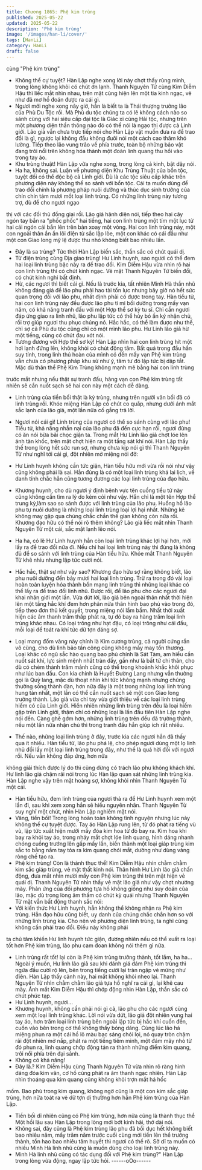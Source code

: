 ```yaml
---
title: Chương 1865: Phệ kim trùng
published: 2025-05-22
updated: 2025-05-22
description: 'Phệ kim trùng'
image: '/images/han-li/cover/'
tags: [HanLi]
category: HanLi
draft: false
---
```


cùng "Phệ kim trùng"

- Không thể cự tuyệt?
Hàn Lập nghe xong lời này chợt thấy rùng mình, trong lòng không
khỏi có chút ớn lạnh.
Thanh Nguyên Tử cùng Kim Diễm Hậu thì liếc mắt nhìn nhau,
trên mặt cùng hiện lên một tia kinh ngạc, vẻ như đã mơ hồ đoán
được ra cái gì.
- Ngươi mới nghe xong nãy giờ, hẳn là biết ta là Thái thượng
trưởng lão của Phù Du Tộc rồi. Mà Phù du tộc chúng ta có lẽ
không cách nào so sánh cùng với hai siêu cấp đại tộc là Giác xi
cùng Hải tộc, nhưng trên một phương diện thần thông nào đó có
thể nói là ngạo thị được cả Linh giới.
Lão giả vẫn chưa trực tiếp nói cho Hàn Lập vật muốn đưa ra để
trao đổi là gì, ngược lại không đầu không đuôi nói một cách cao
thâm khó lường. Tiếp theo lão vung trảo về phía trước, toàn bộ
những bảo vật đang trôi nổi trên không hóa thành một đoàn linh
quang thu hồi vào trong tay áo.
- Khu trùng thuật!
Hàn Lập vừa nghe xong, trong lòng cả kinh, bật dậy nói.
- Ha ha, không sai. Luận về phương diện Khu Trùng Thuật của
bổn tộc, tuyệt đối có thể độc bộ cả Linh giới. Dù là các tộc siêu
cấp khác trên phương diện này không thể so sánh với bổn tộc.
Cái ta muốn dùng để trao đổi chính là phương pháp nuôi dưỡng
và thúc dục sinh trưởng của chín chín tám mươi mốt loại linh
trùng. Có những linh trùng này tương trợ, đủ để cho ngươi ngạo

thị với các đối thủ đồng giai rồi.
Lão giả hãnh diện nói, tiếp theo hai cây ngón tay bắn ra "phốc
phốc" hai tiếng, hai con linh trùng một tím một lục từ hai cái ngón
cái bắn lên trên bàn xoay một vòng.
Hai con linh trùng này, một con ngoài thân ẩn ẩn lôi điện tử sắc
lập lòe, một con khác có cái đầu như một con Giao long mỹ lệ
được thu nhỏ không biết bao nhiêu lần.
- Đây là sa trùng?
Tức thời Hàn Lập biến sắc, thần sắc có chút quái dị.
- Tử điện trùng cùng Địa giao trùng! Hư Linh huynh, sao ngươi có
thể đem hai loại linh trùng bậc này ra để trao đổi.
Kim Diễm Hậu vừa nhìn rõ hai con linh trùng thì có chút kinh
ngạc. Vẻ mặt Thanh Nguyên Tử biến đổi, có chút kinh nghi bất
định.
- Hừ, các ngươi thì biết cái gì. Nếu là trước kia, tất nhiên Minh Hà
thần nhũ không đáng giá để lão phu phải hao tài tốn lực nhưng
bây giờ nó hết sức quan trọng đối với lão phu, nhất định phải có
được trong tay. Hàn tiểu tử, hai con linh trùng này đều được lão
phu tỉ mỉ bồi dưỡng trong mấy vạn năm, có khả năng tranh đấu
với một Hợp thể sơ kỳ tu sĩ. Chỉ cần ngươi đáp ứng giao ra linh
nhũ, lão phu lập tức có thể hủy bỏ ấn ký nhận chủ, rồi trợ giúp
ngươi thu phục chúng nó. Hắc hắc, có thể làm được như thế, chỉ
sợ cả Phù du tộc cũng chỉ có một mình lão phu.
Hư Linh lão giả hừ một tiếng, cũng có chút đau xót nói.
- Tương đương với Hợp thể sơ kỳ!
Hàn Lập nhìn hai con linh trùng hít một hơi lạnh đứng lên, không
khỏi có chút động tâm. Bất quá trong đầu hắn suy tính, trong linh
thú hoàn của mình có đến mấy vạn Phệ kim trùng vẫn chưa có
phương pháp khu sử như ý, tâm tư đó lập tức bị dập tắt. Mặc dù
thân thể Phệ Kim Trùng không mạnh mẽ bằng hai con linh trùng

trước mắt nhưng nếu thật sự tranh đấu, hàng vạn con Phệ kim
trùng tất nhiên sẽ cắn nuốt sạch sẽ hai con này một cách dễ
dàng.
- Linh trùng của tiền bối thật là kỳ trùng, nhưng trên người vãn bối
đã có linh trùng rồi.
Khóe miệng Hàn Lập có chút co quắp, nhưng dưới ánh mắt sắc
lạnh của lão giả, một lần nữa cố gắng trả lời.
- Ngươi nói cái gì! Linh trùng của ngươi có thể so sánh cùng với
lão phu! Tiểu tử, khả năng nhẫn nại của lão phu đã đến cực hạn
rồi, ngươi đừng có ăn nói bừa bãi chọc giận ta.
Trong mắt Hư Linh lão giả chợt lóe lên ánh tàn khốc, trên mặt
chợt hiện ra một tầng sát khí nói. Hàn Lập thấy thế trong lòng hết
sức run sợ, nhưng chưa kịp nói gì thì Thanh Nguyên Tử như nghĩ
tới cái gì, đột nhiên mở miệng nói đỡ:
- Hư Linh huynh không cần tức giận, Hàn tiểu hữu mới vừa rồi nói
như vậy cũng không phải là sai. Hắn đúng là có một loại linh trùng
khá lai lịch, về danh tính chắc hẳn cũng tương đương các loại linh
trùng của đạo hữu.
- Khương huynh, cho dù ngươi ý định bênh vực tên cuồng tiểu tử
này cũng không cần tìm ra lý do kém cỏi như vậy. Hắn chỉ là một
tên Hợp thể trung kỳ,làm sao so sánh được với linh trùng của lão
phu. Huống hồ lão phu tự nuôi dưỡng là những loại linh trùng loại
lợi hại nhất. Những kẻ không may gặp qua chúng chắc chắn thế
gian không còn nữa rồi. Khương đạo hữu có thể nói rõ thêm
không?
Lão giả liếc mắt nhìn Thanh Nguyên Tử một cái, sắc mặt lạnh lẽo
nói.
- Ha ha, có lẽ Hư Linh huynh hẳn còn loại linh trùng khác lợi hại
hơn, mời lấy ra để trao đổi nữa đi. Nếu chỉ hai loại linh trùng này
thì đúng là không đủ để so sánh với linh trùng của Hàn tiểu hữu.
Khóe mắt Thanh Nguyên Tử khẽ nhíu nhưng lập tức cười nói.

- Hắc hắc, thật sự như vậy sao? Khương đạo hữu sợ rằng không
biết, lão phu nuôi dưỡng đến bảy mươi hai loại linh trùng. Trừ ra
trong đó vài loại hoàn toàn luyện hóa thành bổn mạng linh trùng
thì những loại khác có thể lấy ra để trao đổi linh nhũ. Được rồi, để
lão phu cho các ngươi đại khai nhãn giới một lần.
Vừa dứt lời, lão giả bên ngoài thân nhất thời hiện lên một tầng
hắc khí đem hơn phân nửa thân hình bao phủ vào trong đó, tiếp
theo đơn thủ kết quyết, trong miệng nói lẩm bẩm.
Nhất thời xuất hiện các âm thanh trầm thấp phát ra, tự đó bay ra
hàng trăm loại linh trùng khác nhau. Có loại trông như hạt đậu, có
loại trông như cái đầu, mỗi loại để toát ra khí tức dữ tợn đáng sợ.
- Loại mang đốm vàng này chính là Kim cương trùng, cả người
cứng rắn vô cùng, cho dù linh bảo tấn công cũng không mảy may
tổn thương. Loại khác có ngũ sắc hào quang bao phủ chính là Sát
Tàm, am hiểu cắn nuốt sát khí, lực sinh mệnh nhất tràn đầy, gần
như là bất tử chi thân, cho dù có chém thành trăm mảnh cũng có
thể trong khoảnh khắc khôi phục như lúc ban đầu. Con kia chính
là Huyết Đường Lang nhưng vẫn thường gọi là Quỷ lang, mặc dù
thoạt nhìn khí tức không mạnh nhưng chúng thường sống thành
đàn, hơn nữa đây là một trong những loại linh trùng hung tàn
nhất, một lần có thể cắn nuốt sạch sẽ một con Giao long trưởng
thành.
Lão giả vừa chỉ tay vừa giới thiệu về các loại linh trùng hiếm có
của Linh giới. Hiển nhiên những linh trùng trên đều là loại hiếm
gặp trên Linh giới, thậm chí có những loại là lần đầu tiên Hàn Lập
nghe nói đến.
Càng ghê gớm hơn, những linh trùng trên đều đã trưởng thành,
nếu một lần nữa nhận chủ thì trong tranh đấu hẳn giúp ích rất
nhiều.
- Thế nào, những loại linh trùng ở đây, trước kia các ngươi hẳn đã
thấy qua ít nhiều. Hàn tiểu tử, lão phu phá lệ, cho phép ngươi
dùng một lọ linh nhũ đổi lấy một loại linh trùng trong đây, như thế
là quá hời đối với ngươi rồi. Nếu vẫn không đáp ứng, hơn nữa

không giải thích được lý do thì cũng đừng có trách lão phu không
khách khí.
Hư linh lão giả chậm rãi nói trong lúc Hàn lập quan sát những linh
trùng kia. Hàn Lập nghe vậy trên mặt hoảng sợ, không khỏi nhìn
Thanh Nguyên Tử một cái.
- Hàn tiểu hữu, đem linh trùng của ngươi thả ra để Hư Linh huynh
xem một lần đi, sau khi xem xong hắn sẽ hiểu nguyên nhân.
Thanh Nguyên Tử suy nghĩ một chút, nhìn Hàn Lập nghiêm mặt
nói.
- Vâng, tiền bối!
Trong lòng hoàn toàn không tình nguyện nhưng lúc này không thể
cự tuyệt được. Tay áo Hàn Lập rung lên, từ đó phát ra tiếng vù
vù, lập tức xuất hiện mười mấy đóa kim hoa từ đó bay ra. Kim
hoa khi bay ra khỏi tay áo, trong nháy mắt chợt lóe linh quang,
hình dáng nhanh chóng cuồng trướng lên gấp mấy lần, biến
thành một loại giáp trùng kim sắc to bằng nắm tay tỏa ra kim
quang chói mắt, dường như dùng vàng ròng chế tạo ra.
- Phệ kim trùng! Còn là thành thục thể!
Kim Diễm Hậu nhìn chằm chằm kim sắc giáp trùng, vẻ mặt thất
kinh nói.
Thân hình Hư Linh lão giả chấn động, đưa mắt nhìn mười mấy
con Phệ kim trùng thì trên mặt hiện vẻ quái dị.
Thanh Nguyên Tử nhìn thấy vẻ mặt lão giả như vậy chợt nhướng
mày. Phản ứng của đối phương tựa hồ không giống như suy
đoán của lão, mặc dù trong lòng âm thầm có chút kỳ quái nhưng
Thanh Nguyên Tử mặt vẫn bất động thanh sắc nói:
- Với kiến thức Hư Linh huynh, hẳn không thể không nhận ra Phệ
kim trùng. Hẳn đạo hữu cũng biết, uy danh của chúng chắc chắn
hơn so với những linh trùng kia. Cho nên về phương diện linh
trùng, ta nghĩ cũng không cần phải trao đổi. Điều này không phải

ta chủ tâm khiến Hư linh huynh tức giận, đương nhiên nếu có thể
xuất ra loại tốt hơn Phệ kim trùng, lão phu cam đoan không nói
thêm gì nữa.
- Linh trùng rất tốt! lại còn là Phệ kim trùng trưởng thành, tốt lắm,
ha ha...
Ngoài ý muốn, Hư linh lão giả sau khi đánh giá đám Phệ kim
trùng thì ngửa đầu cười rộ lên, bên trong tiếng cười lại tràn ngập
vẻ mừng như điên.
Hàn Lập thấy cảnh này, hai mắt không khỏi nheo lại. Thanh
Nguyên Tử nhìn chằm chằm lão giả tựa hồ nghĩ ra cái gì, lại khẽ
cau mày.
Ánh mắt Kim Diễm Hậu thì chớp động nhìn Hàn Lập, thần sắc có
chút phức tạp.
- Hư Linh huynh, ngươi...
- Khương huynh, không cần phải nói gì cả, lão phu cho các ngươi
cùng xem một loại linh trùng khác.
Lời nói vừa dứt, lão giả đột nhiên vung hai tay áo, hơn trăm loại
linh trùng bên ngoài lập tức bị hắc khí cuốn đến, cuốn vào bên
trong cơ thể không thấy bóng dáng.
Cùng lúc lão há miệng phun ra một cái hồ lô màu bạc sáng chói
lọi, nó quay tròn chậm rãi đột nhiên mở nắp, phát ra một tiếng
tiêm minh, một đám mây nhỏ từ đó phun ra, linh quang chớp
động tán ra thành những điểm kim quang, trôi nổi phía trên đại
sảnh.
- Không có khả năng!
- Đây là.?
Kim Diễm Hậu cùng Thanh Nguyên Tử vừa nhìn rõ ràng hình
dáng đóa kim vân, cơ hồ cùng phát ra âm thanh ngạc nhiên. Hàn
Lập nhìn thoáng qua kim quang cũng không khỏi trợn mắt há hốc

mồm.
Bao phủ trong kim quang, không ngờ cũng là một con kim sắc
giáp trùng, hơn nữa toát ra vẻ dữ tợn dị thường hơn hẳn Phệ kim
trùng của Hàn Lập.
- Tiền bối dĩ nhiên cũng có Phệ kim trùng, hơn nữa cũng là thành
thục thể
Một hồi lâu sau Hàn Lập trong lòng mới bớt kinh hãi, thở dài nói.
- Không sai, đây cũng là Phệ kim trùng lão phu đã bồi dục hết
không biết bao nhiêu năm, mấy trăm năm trước cuối cùng mới
tiến lên thể trưởng thành, tổn hao bao nhiêu tâm huyết thì ngươi
có thể rõ. Sở dĩ ta muốn có nhiều Minh Hà linh nhũ cũng là muốn
dùng cho loại linh trùng này.
- Minh Hà linh nhũ cũng có tác dụng đối với Phệ kim trùng?" Hàn
Lập trong lòng vừa động, ngay lập tức hỏi.
------oOo------

